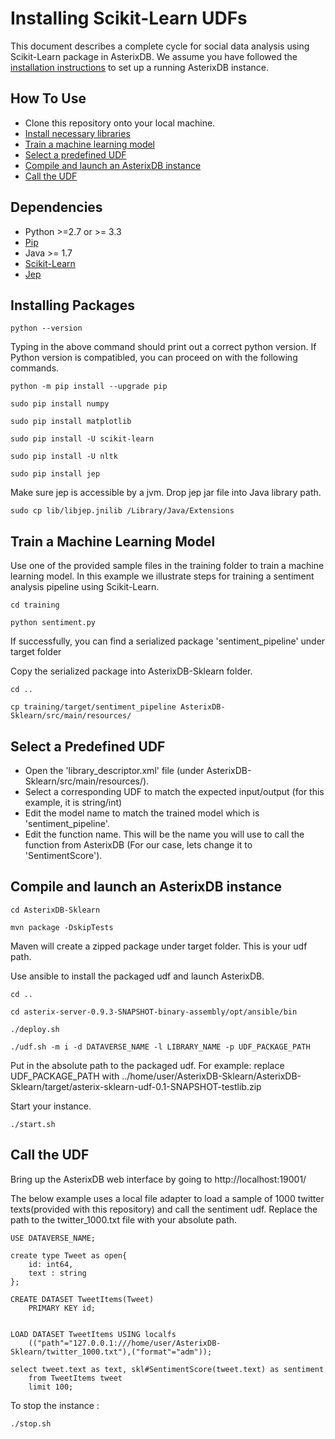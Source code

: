 # Installing Scikit-Learn UDFs

This document describes a complete cycle for social data analysis using Scikit-Learn package in AsterixDB. We assume you have followed the [installation instructions](http://asterixdb.apache.org/docs/0.9.0/install.html) to set up a running AsterixDB instance.

## How To Use
* Clone this repository onto your local machine.
* [Install necessary libraries](#install)
* [Train a machine learning model](#training) 
* [Select a predefined UDF](#udf)
* [Compile and launch an AsterixDB instance](#asterix)
* [Call the UDF](#apply)

## <a name="install">Dependencies</a>
* Python >=2.7 or >= 3.3
* [Pip](https://pip.pypa.io/en/stable/)
* Java >= 1.7
* [Scikit-Learn](http://scikit-learn.org/stable/install.html)
* [Jep](https://github.com/ninia/jep)

## Installing Packages

	python --version

Typing in the above command should print out a correct python version. If Python version is compatibled, you can proceed on with the following commands.

	python -m pip install --upgrade pip

	sudo pip install numpy

	sudo pip install matplotlib

	sudo pip install -U scikit-learn

	sudo pip install -U nltk

	sudo pip install jep

Make sure jep is accessible by a jvm. Drop jep jar file into Java library path.

	sudo cp lib/libjep.jnilib /Library/Java/Extensions


## <a name="training">Train a Machine Learning Model</a>
Use one of the provided sample files in the training folder to train a machine learning model. In this example we illustrate steps for training a sentiment analysis pipeline using Scikit-Learn.

	cd training

	python sentiment.py

If successfully, you can find a serialized package 'sentiment_pipeline' under target folder


Copy the serialized package into AsterixDB-Sklearn folder.
	
	cd ..

	cp training/target/sentiment_pipeline AsterixDB-Sklearn/src/main/resources/

## <a name="udf">Select a Predefined UDF</a>

- Open the 'library_descriptor.xml' file (under AsterixDB-Sklearn/src/main/resources/).
- Select a corresponding UDF to match the expected input/output (for this example, it is string/int)
- Edit the model name to match the trained model which is 'sentiment_pipeline'.
- Edit the function name. This will be the name you will use to call the function from AsterixDB (For our case, lets change it to 'SentimentScore').


## <a name="asterix">Compile and launch an AsterixDB instance</a>

	cd AsterixDB-Sklearn

	mvn package -DskipTests

Maven will create a zipped package under target folder. This is your udf path.

Use ansible to install the packaged udf and launch AsterixDB.

	cd ..

	cd asterix-server-0.9.3-SNAPSHOT-binary-assembly/opt/ansible/bin

	./deploy.sh

	./udf.sh -m i -d DATAVERSE_NAME -l LIBRARY_NAME -p UDF_PACKAGE_PATH

Put in the absolute path to the packaged udf. For example: replace UDF\_PACKAGE\_PATH with ../home/user/AsterixDB-Sklearn/AsterixDB-Sklearn/target/asterix-sklearn-udf-0.1-SNAPSHOT-testlib.zip


Start your instance.

	./start.sh
	


## <a name="apply">Call the UDF</a>
	
Bring up the AsterixDB web interface by going to http://localhost:19001/

The below example uses a local file adapter to load a sample of 1000 twitter texts(provided with this repository) and call the sentiment udf. Replace the path to the twitter_1000.txt file with your absolute path.

	USE DATAVERSE_NAME;

	create type Tweet as open{
	    id: int64,
	    text : string
	};

	CREATE DATASET TweetItems(Tweet)
		PRIMARY KEY id;


	LOAD DATASET TweetItems USING localfs
	    (("path"="127.0.0.1:///home/user/AsterixDB-Sklearn/twitter_1000.txt"),("format"="adm"));

	select tweet.text as text, skl#SentimentScore(tweet.text) as sentiment
	    from TweetItems tweet
	    limit 100;

To stop the instance :

	./stop.sh
